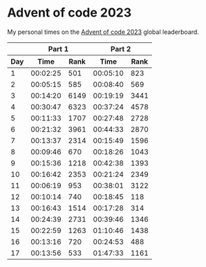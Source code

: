 # Advent of code 2023
My personal times on the [Advent of code 2023](https://adventofcode.com/2023) global leaderboard.

<table>
    <thead>
        <tr>
            <th></th>
            <th colspan="2">Part 1</th>
            <th colspan="2">Part 2</th>
        </tr>
        <tr>
            <th>Day</th>
            <th>Time</th>
            <th>Rank</th>
            <th>Time</th>
            <th>Rank</th>
        </tr>
    </thead>
    <tbody>
        <tr><td>1</td> <td>00:02:25</td> <td>501</td> <td>00:05:10</td> <td>823</td></tr>
        <tr><td>2</td> <td>00:05:15</td> <td>585</td> <td>00:08:40</td> <td>569</td></tr>
        <tr><td>3</td> <td>00:14:20</td> <td>6149</td> <td>00:19:19</td> <td>3441</td></tr>
        <tr><td>4</td> <td>00:30:47</td> <td>6323</td> <td>00:37:24</td> <td>4578</td></tr>
        <tr><td>5</td> <td>00:11:33</td> <td>1707</td> <td>00:27:48</td> <td>2728</td></tr>
        <tr><td>6</td> <td>00:21:32</td> <td>3961</td> <td>00:44:33</td> <td>2870</td></tr>
        <tr><td>7</td> <td>00:13:37</td> <td>2314</td> <td>00:15:49</td> <td>1596</td></tr>
        <tr><td>8</td> <td>00:09:46</td> <td>670</td> <td>00:18:26</td> <td>1043</td></tr>
        <tr><td>9</td> <td>00:15:36</td> <td>1218</td> <td>00:42:38</td> <td>1393</td></tr>
        <tr><td>10</td> <td>00:16:42</td> <td>2353</td> <td>00:21:24</td> <td>2349</td></tr>
        <tr><td>11</td> <td>00:06:19</td> <td>953</td> <td>00:38:01</td> <td>3122</td></tr>
        <tr><td>12</td> <td>00:10:14</td> <td>740</td> <td>00:18:45</td> <td>118</td></tr>
        <tr><td>13</td> <td>00:16:43</td> <td>1514</td> <td>00:17:28</td> <td>314</td></tr>
        <tr><td>14</td> <td>00:24:39</td> <td>2731</td> <td>00:39:46</td> <td>1346</td></tr>
        <tr><td>15</td> <td>00:22:59</td> <td>1263</td> <td>01:10:46</td> <td>1438</td></tr>
        <tr><td>16</td> <td>00:13:16</td> <td>720</td> <td>00:24:53</td> <td>488</td></tr>
        <tr><td>17</td> <td>00:13:56</td> <td>533</td> <td>01:47:33</td> <td>1161</td></tr>
    </tbody>
</table>

